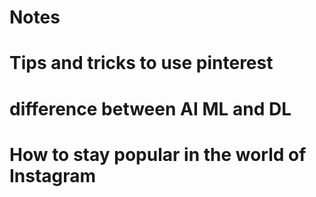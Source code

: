# Notes
# Tips and tricks to use pinterest 
# difference between AI ML and DL
# How to stay popular in the world of Instagram
